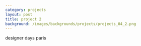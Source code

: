 ```yaml
---
category: projects
layout: post
title: project 2
background: /images/backgrounds/projects/projects_04_2.png
---
```

designer days paris